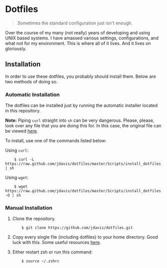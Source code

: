 Dotfiles
========

> Sometimes the standard configuration just isn't enough.

Over the course of my many (not really) years of developing and using UNIX based
systems. I have amassed various settings, configurations, and what not for my
environment. This is where all of it lives. And it lives on gloriously.

Installation
------------

In order to use these dotfiles, you probably should install them. Below are two
methods of doing so.

### Automatic Installation

The dotfiles can be installed just by running the automatic installer located in
this repository.

**Note:** Piping `curl` straight into `sh` can be very dangerous. Please,
please, look over any file that you are doing this for. In this case, the
original file can be viewed [here][installer].

[installer]: https://github.com/jdavis/dotfiles/blob/master/Scripts/install_dotfiles.sh

To install, use one of the commands listed below:

Using `curl`:

```shell
    $ curl -L https://raw.github.com/jdavis/dotfiles/master/Scripts/install_dotfiles.sh | sh
```

Using `wget`:

```shell
    $ wget https://raw.github.com/jdavis/dotfiles/master/Scripts/install_dotfiles.sh -O | sh
```

### Manual Installation

1. Clone the repository.

    ```shell
        $ git clone https://github.com/jdavis/dotfiles.git
    ```

2. Copy every single file (including dotfiles) to your home directory. Good luck
   with this. Some useful resources [here][resources].

3. Either restart zsh or run this command:

    ```shell
        $ source ~/.zshrc
    ```

[resources]: http://superuser.com/q/61611
